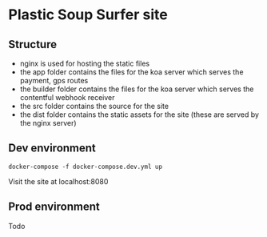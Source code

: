# Plastic Soup Surfer site

## Structure

- nginx is used for hosting the static files
- the app folder contains the files for the koa server which serves the payment, gps routes
- the builder folder contains the files for the koa server which serves the contentful webhook receiver
- the src folder contains the source for the site
- the dist folder contains the static assets for the site (these are served by the nginx server)

## Dev environment

    docker-compose -f docker-compose.dev.yml up

Visit the site at localhost:8080

## Prod environment

Todo